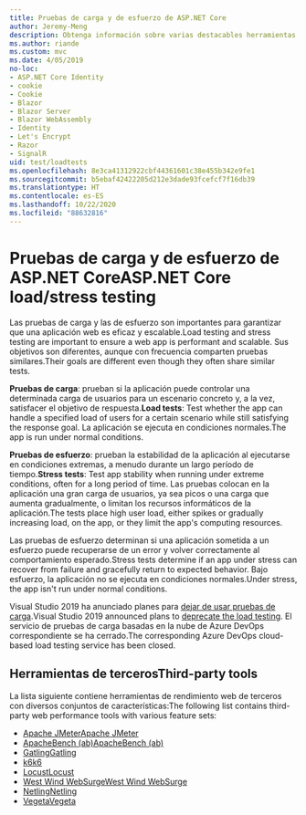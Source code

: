 ```yaml
---
title: Pruebas de carga y de esfuerzo de ASP.NET Core
author: Jeremy-Meng
description: Obtenga información sobre varias destacables herramientas y enfoques para realizar pruebas de carga y de esfuerzo en aplicaciones ASP.NET Core.
ms.author: riande
ms.custom: mvc
ms.date: 4/05/2019
no-loc:
- ASP.NET Core Identity
- cookie
- Cookie
- Blazor
- Blazor Server
- Blazor WebAssembly
- Identity
- Let's Encrypt
- Razor
- SignalR
uid: test/loadtests
ms.openlocfilehash: 8e3ca41312922cbf44361601c38e455b342e9fe1
ms.sourcegitcommit: b5ebaf42422205d212e3dade93fcefcf7f16db39
ms.translationtype: HT
ms.contentlocale: es-ES
ms.lasthandoff: 10/22/2020
ms.locfileid: "88632816"
---
```

# <a name="aspnet-core-loadstress-testing"></a><span data-ttu-id="6c937-103">Pruebas de carga y de esfuerzo de ASP.NET Core</span><span class="sxs-lookup"><span data-stu-id="6c937-103">ASP.NET Core load/stress testing</span></span>

<span data-ttu-id="6c937-104">Las pruebas de carga y las de esfuerzo son importantes para garantizar que una aplicación web es eficaz y escalable.</span><span class="sxs-lookup"><span data-stu-id="6c937-104">Load testing and stress testing are important to ensure a web app is performant and scalable.</span></span> <span data-ttu-id="6c937-105">Sus objetivos son diferentes, aunque con frecuencia comparten pruebas similares.</span><span class="sxs-lookup"><span data-stu-id="6c937-105">Their goals are different even though they often share similar tests.</span></span>

<span data-ttu-id="6c937-106">**Pruebas de carga**: prueban si la aplicación puede controlar una determinada carga de usuarios para un escenario concreto y, a la vez, satisfacer el objetivo de respuesta.</span><span class="sxs-lookup"><span data-stu-id="6c937-106">**Load tests**: Test whether the app can handle a specified load of users for a certain scenario while still satisfying the response goal.</span></span> <span data-ttu-id="6c937-107">La aplicación se ejecuta en condiciones normales.</span><span class="sxs-lookup"><span data-stu-id="6c937-107">The app is run under normal conditions.</span></span>

<span data-ttu-id="6c937-108">**Pruebas de esfuerzo**: prueban la estabilidad de la aplicación al ejecutarse en condiciones extremas, a menudo durante un largo período de tiempo.</span><span class="sxs-lookup"><span data-stu-id="6c937-108">**Stress tests**: Test app stability when running under extreme conditions, often for a long period of time.</span></span> <span data-ttu-id="6c937-109">Las pruebas colocan en la aplicación una gran carga de usuarios, ya sea picos o una carga que aumenta gradualmente, o limitan los recursos informáticos de la aplicación.</span><span class="sxs-lookup"><span data-stu-id="6c937-109">The tests place high user load, either spikes or gradually increasing load, on the app, or they limit the app's computing resources.</span></span>

<span data-ttu-id="6c937-110">Las pruebas de esfuerzo determinan si una aplicación sometida a un esfuerzo puede recuperarse de un error y volver correctamente al comportamiento esperado.</span><span class="sxs-lookup"><span data-stu-id="6c937-110">Stress tests determine if an app under stress can recover from failure and gracefully return to expected behavior.</span></span> <span data-ttu-id="6c937-111">Bajo esfuerzo, la aplicación no se ejecuta en condiciones normales.</span><span class="sxs-lookup"><span data-stu-id="6c937-111">Under stress, the app isn't run under normal conditions.</span></span>

<span data-ttu-id="6c937-112">Visual Studio 2019 ha anunciado planes para [dejar de usar pruebas de carga](https://devblogs.microsoft.com/devops/cloud-based-load-testing-service-eol/).</span><span class="sxs-lookup"><span data-stu-id="6c937-112">Visual Studio 2019 announced plans to [deprecate the load testing](https://devblogs.microsoft.com/devops/cloud-based-load-testing-service-eol/).</span></span> <span data-ttu-id="6c937-113">El servicio de pruebas de carga basadas en la nube de Azure DevOps correspondiente se ha cerrado.</span><span class="sxs-lookup"><span data-stu-id="6c937-113">The corresponding Azure DevOps cloud-based load testing service has been closed.</span></span>

## <a name="third-party-tools"></a><span data-ttu-id="6c937-114">Herramientas de terceros</span><span class="sxs-lookup"><span data-stu-id="6c937-114">Third-party tools</span></span>

<span data-ttu-id="6c937-115">La lista siguiente contiene herramientas de rendimiento web de terceros con diversos conjuntos de características:</span><span class="sxs-lookup"><span data-stu-id="6c937-115">The following list contains third-party web performance tools with various feature sets:</span></span>

* [<span data-ttu-id="6c937-116">Apache JMeter</span><span class="sxs-lookup"><span data-stu-id="6c937-116">Apache JMeter</span></span>](https://jmeter.apache.org/)
* [<span data-ttu-id="6c937-117">ApacheBench (ab)</span><span class="sxs-lookup"><span data-stu-id="6c937-117">ApacheBench (ab)</span></span>](https://httpd.apache.org/docs/2.4/programs/ab.html)
* [<span data-ttu-id="6c937-118">Gatling</span><span class="sxs-lookup"><span data-stu-id="6c937-118">Gatling</span></span>](https://gatling.io/)
* [<span data-ttu-id="6c937-119">k6</span><span class="sxs-lookup"><span data-stu-id="6c937-119">k6</span></span>](https://k6.io)
* [<span data-ttu-id="6c937-120">Locust</span><span class="sxs-lookup"><span data-stu-id="6c937-120">Locust</span></span>](https://locust.io/)
* [<span data-ttu-id="6c937-121">West Wind WebSurge</span><span class="sxs-lookup"><span data-stu-id="6c937-121">West Wind WebSurge</span></span>](https://websurge.west-wind.com/)
* [<span data-ttu-id="6c937-122">Netling</span><span class="sxs-lookup"><span data-stu-id="6c937-122">Netling</span></span>](https://github.com/hallatore/Netling)
* [<span data-ttu-id="6c937-123">Vegeta</span><span class="sxs-lookup"><span data-stu-id="6c937-123">Vegeta</span></span>](https://github.com/tsenart/vegeta)